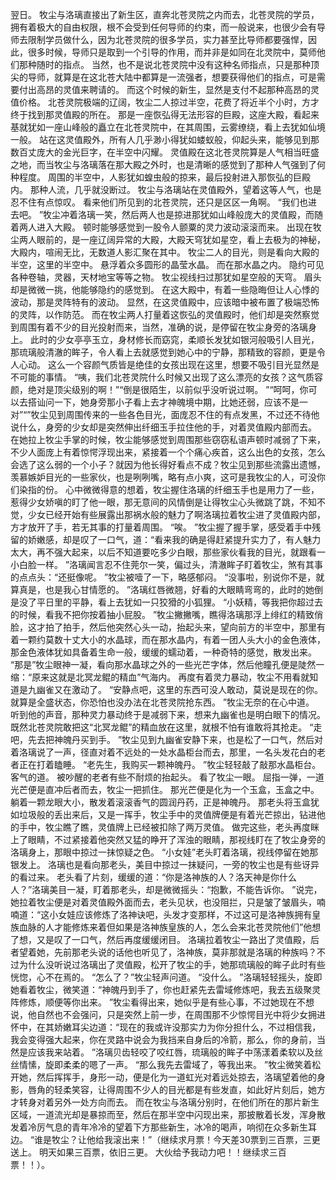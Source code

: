 翌日。
牧尘与洛璃直接出了新生区，直奔北苍灵院之内而去，北苍灵院的学员，拥有着极大的自由权限，根不会受到任何导师的约束，而一般说来，也很少会有导师去限制学员做什么，因为北苍灵院的很多学员，实力甚至比导师都要强悍，因此，很多时候，导师只是取到一个引导的作用，而并非是如同在北灵院中，莫师他们那种随时的指点。
当然，也不是说北苍灵院中没有这种名师指点，只是那种顶尖的导师，就算是在这北苍大陆中都算是一流强者，想要获得他们的指点，可是需要付出高昂的灵值来聘请的。
而这个时候的新生，显然是支付不起那种高昂的灵值价格。
北苍灵院极端的辽阔，牧尘二人掠过半空，花费了将近半个小时，方才终于找到那灵值殿的所在。
那是一座恢弘得无法形容的巨殿，这座大殿，看起来基就犹如一座山峰般的矗立在北苍灵院中，在其周围，云雾缭绕，看上去犹如仙境一般。
站在这灵值殿外，所有人几乎渺小得犹如蝼蚁般，仰起头来，能够见到那数百丈庞大的金光巨字，在半空中闪耀。
灵值殿在这北苍灵院算是人气相当旺盛之地，而当牧尘与洛璃落在那大殿之外时，也是清晰的感觉到了那种人气强到了何种程度。
周围的半空中，人影犹如蝗虫般的掠来，最后投射进入那恢弘的巨殿内。
那种人流，几乎就没断过。
牧尘与洛璃站在灵值殿外，望着这等人气，也是忍不住有点惊叹。
看来他们所见到的北苍灵院，还只是区区一角啊。
“我们也进去吧。
”牧尘冲着洛璃一笑，然后两人也是掠进那犹如山峰般庞大的灵值殿，而随着两人进入大殿。
顿时能够感觉到一股令人颤粟的灵力波动滚滚而来。
出现在牧尘两人眼前的，是一座辽阔异常的大殿，大殿天穹犹如星空，看上去极为的神秘，大殿内，喧闹无比，无数道人影汇聚在其中。
牧尘二人的目光，则是看向大殿的半空，这里的半空中。
悬浮着众多圆形的晶莹水晶。
而在那水晶之内。
隐约可见各种卷轴，灵器，天材地宝等等之物。
牧尘视线扫过那犹如星空般的天穹。
眉头却是微微一挑，他能够隐约的感觉到。
在这大殿中，有着一些隐晦但让人心悸的波动，那是灵阵特有的波动。
显然，在这灵值殿中，应该暗中被布置了极端恐怖的灵阵，以作防范。
而在牧尘两人打量着这恢弘的灵值殿时，他们却是突然察觉到周围有着不少的目光投射而来，当然，准确的说，是停留在牧尘身旁的洛璃身上。
此时的少女亭亭玉立，身材修长而窈窕，柔顺长发犹如银河般吸引人目光，那琉璃般清澈的眸子，令人看上去就感觉到她心中的宁静，那精致的容颜，更是令人心动。
这么一个容颜气质皆是绝佳的女孩出现在这里，想要不吸引目光显然是不可能的事情。
“咦，我们北苍灵院什么时候又出现了这么漂亮的女孩？这气质容颜，绝对是顶尖级别的啊！”“倒是很陌生，以前似乎没听说过啊。
”“呵呵，你可以去搭讪问一下，她身旁那小子看上去才神魄境中期，比她还弱，应该不是一对”“”牧尘见到周围传来的一些各色目光，面庞忍不住的有点发黑，不过还不待他说什么，身旁的少女却是突然伸出纤细玉手拉住他的手，对着灵值殿内部而去。
在她拉上牧尘手掌的时候，牧尘能够感觉到周围那些窃窃私语声顿时减弱了下来，不少人面庞上有着惊愕浮现出来，紧接着一个个痛心疾首，这么出色的女孩，怎么会选了这么弱的一个小子？就因为他长得好看点不成？牧尘见到那些流露出遗憾，羡慕嫉妒目光的一些家伙，也是咧咧嘴，略有点小爽，这可是我牧尘的人，可没你们染指的份。
心中微微得意的想着，牧尘握住洛璃的纤细玉手也是用力了一些，惹得少女娇嗔的盯了他一眼，那无意间的风情倒是让得牧尘心头微跳了跳，不知不觉，少女已经开始有些展露出那祸水般的魅力了啊洛璃拉着牧尘进了灵值殿内部，方才放开了手，若无其事的打量着周围。
“唉。
”牧尘握了握手掌，感受着手中残留的娇嫩感，却是叹了一口气，道：“看来我的确是得赶紧提升实力了，有人魅力太大，再不强大起来，以后不知道要吃多少白眼，那些家伙看我的目光，就跟看一小白脸一样。
”洛璃闻言忍不住莞尔一笑，偏过头，清澈眸子盯着牧尘，煞有其事的点点头：“还挺像呢。
”牧尘被噎了一下，略感郁闷。
“没事啦，别说你不是，就算真是，也是我心甘情愿的。
”洛璃红唇微翘，好看的大眼睛弯弯的，此时的她倒是没了平日里的平静，看上去犹如一只狡猾的小狐狸。
“小妖精，等我把你超过去的时候，看我不把你按着抽小屁股。
”牧尘撇撇嘴，瞧得洛璃那浮上绯红的精致俏脸，这才拍了拍手，然后他突然心头一动，抬起头来，望向前方的半空中，那里有着一颗约莫数十丈大小的水晶球，而在那水晶内，有着一团人头大小的金色液体，那金色液体犹如具备着生命一般，缓缓的蠕动着，一种奇特的感觉，散发出来。
“那是”牧尘眼神一凝，看向那水晶球之外的一些光芒字体，然后他瞳孔便是陡然一缩：“原来这就是北冥龙鲲的精血”气海内。
再度有着灵力暴动，牧尘不用看就知道是九幽雀又在激动了。
“安静点吧，这里的东西可没人敢动，莫说是现在的你。
就算是全盛状态，你恐怕也没办法在北苍灵院抢东西。
”牧尘无奈的在心中道。
听到他的声音，那种灵力暴动终于是减弱下来，想来九幽雀也是明白眼下的情况。
既然北苍灵院敢把这“北冥龙鲲”的精血放在这里，就根不怕有谁敢将其抢走。
“走吧，先去把神魄丹买到手。
”牧尘见到九幽雀安静下来，也是松了一口气，然后对着洛璃说了一声，径直对着不远处的一处水晶柜台而去，那里，一名头发花白的老者正在打着瞌睡。
“老先生，我购买一颗神魄丹。
”牧尘轻轻敲了敲那水晶柜台。
客气的道。
被吵醒的老者有些不耐烦的抬起头。
看了牧尘一眼。
屈指一弹，一道光芒便是直冲后者而去，牧尘一把抓住。
那光芒便是化为一个玉盒，玉盒之中。
躺着一颗龙眼大小，散发着滚滚香气的圆润丹药，正是神魄丹。
那老头将玉盒犹如垃圾般的丢出来后，又是一挥手，牧尘手中的灵值牌便是有着光芒掠出，钻进他的手中，牧尘瞧了瞧，灵值牌上已经被扣除了两万灵值。
做完这些，老头再度眯上了眼睛，不过紧接着他突然又猛的睁开了浑浊的眼睛，那视线盯在了牧尘身旁的洛璃身上，那眼中掠过一抹惊疑之色。
“小女娃”老头盯着洛璃，视线停留在她那银发上。
洛璃也是看向那老头，美目中掠过一抹疑问，一旁的牧尘也是有些讶异的看过来。
老头看了片刻，缓缓的道：“你是洛神族的人？洛天神是你什么人？”洛璃美目一凝，盯着那老头，却是微微摇头：“抱歉，不能告诉你。
”说完，她拉着牧尘便是对着灵值殿外面而去，老头见状，也没阻拦，只是皱了皱眉头，喃喃道：“这小女娃应该修炼了洛神诀吧，头发才变那样，不过这可是洛神族拥有皇族血脉的人才能修炼来着但如果是洛神族皇族的人，怎么会来北苍灵院他们”他想了想，又是叹了一口气，然后再度缓缓闭目。
洛璃拉着牧尘一路出了灵值殿，后者望着她，先前那老头说的话他也听见了，洛神族，莫非那就是洛璃的种族吗？不过为什么没听说过洛璃出了灵值殿，松开了牧尘的手，她那琉璃般的眸子此时有些恍惚，心不在焉的。
“怎么了？”牧尘轻声问道。
“没什么。
”洛璃轻轻摇头，旋即她看着牧尘，微笑道：“神魄丹到手了，你也赶紧先去雷域修炼吧，我去五级聚灵阵修炼，顺便等你出来。
”牧尘看得出来，她似乎是有些心事，不过她现在不想说，他自然也不会强问，只是突然上前一步，在周围那不少惊愕目光中将少女拥进怀中，在其娇嫩耳尖边道：“现在的我或许没那实力为你分担什么，不过相信我，我会变得强大起来，你在灵路中说会为我挡来自身后的冷箭，那么，你的身前，当然是应该我来站着。
”洛璃贝齿轻咬了咬红唇，琉璃般的眸子中荡漾着柔软以及丝丝情愫，旋即柔柔的嗯了一声。
“那么我先去雷域了，等我出来。
”牧尘微笑着松开她，然后挥挥手，身形一动，便是化为一道虹光对着远处掠去，洛璃望着他的身影，唇角的轻柔笑容，让得周围不少人的目光都是有些发直，如此好片刻后，她方才转身对着另外一处方向而去。
而在牧尘与洛璃分别时，在他们所在的那片新生区域，一道流光却是暴掠而至，然后在那半空中闪现出来，那披散着长发，浑身散发着冷厉气息的青年冷冷的望着下方那些新生，冰冷的喝声，响彻在众多新生耳边。
“谁是牧尘？让他给我滚出来！”（继续求月票！今天差30票到三百票，三更送上。
明天如果三百票，依旧三更。
大伙给予我动力吧！！继续求三百票！！）。

